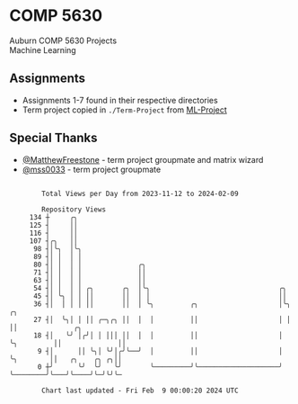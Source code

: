 # COMP 5630
Auburn COMP 5630 Projects  
Machine Learning

## Assignments
- Assignments 1-7 found in their respective directories
- Term project copied in `./Term-Project` from [ML-Project](https://github.com/wumphlett/ML-Project)

## Special Thanks
- [@MatthewFreestone](https://github.com/MatthewFreestone) - term project groupmate and matrix wizard
- [@mss0033](https://github.com/mss0033) - term project groupmate

```

        Total Views per Day from 2023-11-12 to 2024-02-09

        Repository Views
     134 ┼     ╭╮
     125 ┤     ││
     116 ┤     ││
     107 ┤╭╮   ││
      98 ┤│╰╮  │╰╮
      89 ┤│ │  │ │
      80 ┤│ │  │ │              ╭╮
      71 ┤│ │  │ │              ││
      63 ┤│ │  │ │              ││
      54 ┤│ │  │ │ ╭╮       ╭╮  │╰╮                                ╭╮
      45 ┤│ ╰╮ │ │ ││       ││  │ │                                ││
      36 ┤│  │ │ │ ││       ││  │ ╰╮         ╭╮                    │╰╮          ╭╮
      27 ┤│  ╰╮│ │ ││ ╭─╮╭╮ ││  │  │         ││                    │ │          ││              ╭╮
      18 ┤│   ╰╯ │╭╯│ │ │││ ││  │  │         ││                    │ ╰╮         ││              ││
       9 ┤│      ││ ╰╮│ ╰╯│╭╯╰──╯  │         ││                    │  ╰╮        ││   ╭╮    ╭╮ ╭╮││
       0 ┼╯      ╰╯  ╰╯   ╰╯       ╰─────────╯╰────────────────────╯   ╰────────╯╰───╯╰────╯╰─╯╰╯╰─

        Chart last updated - Fri Feb  9 00:00:20 2024 UTC
        
```
